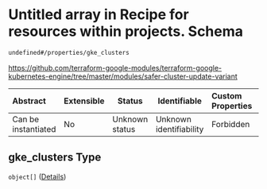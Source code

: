 # Untitled array in Recipe for resources within projects. Schema

```txt
undefined#/properties/gke_clusters
```

<https://github.com/terraform-google-modules/terraform-google-kubernetes-engine/tree/master/modules/safer-cluster-update-variant>


| Abstract            | Extensible | Status         | Identifiable            | Custom Properties | Additional Properties | Access Restrictions | Defined In                                                              |
| :------------------ | ---------- | -------------- | ----------------------- | :---------------- | --------------------- | ------------------- | ----------------------------------------------------------------------- |
| Can be instantiated | No         | Unknown status | Unknown identifiability | Forbidden         | Allowed               | none                | [resources.schema.json\*](resources.schema.json "open original schema") |

## gke_clusters Type

`object[]` ([Details](resources-properties-gke_clusters-items.md))
